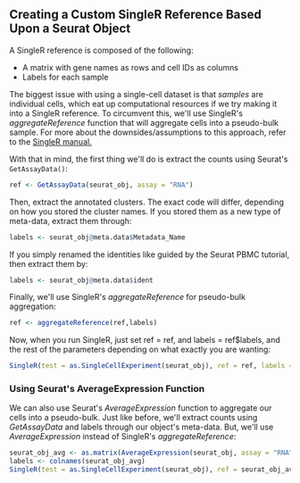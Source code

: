 ## Creating a Custom SingleR Reference Based Upon a Seurat Object

A SingleR reference is composed of the following: 
- A matrix with gene names as rows and cell IDs as columns
- Labels for each sample

The biggest issue with using a single-cell dataset is that *samples* are individual cells, which eat up computational resources if we 
try making it into a SingleR reference. To circumvent this, we'll use SingleR's *aggregateReference* 
function that will aggregate cells into a pseudo-bulk sample. For more about the downsides/assumptions to this approach, refer
to the [SingleR manual.](https://bioconductor.org/packages/devel/bioc/vignettes/SingleR/inst/doc/SingleR.html#6_reference_options)

With that in mind, the first thing we'll do is extract the counts using Seurat's `GetAssayData()`:

```r 
ref <- GetAssayData(seurat_obj, assay = "RNA")
```

Then, extract the annotated clusters. The exact code will differ, depending on how you stored the cluster names. If you stored them as a new type of meta-data, extract them through: 

```r 
labels <- seurat_obj@meta.data$Metadata_Name 
```

If you simply renamed the identities like guided by the Seurat PBMC tutorial, then extract them by:

```r 
labels <- seurat_obj@meta.data$ident 
```

Finally, we'll use SingleR's *aggregateReference* for pseudo-bulk aggregation:

```r 
ref <- aggregateReference(ref,labels)
```

Now, when you run SingleR, just set ref = ref, and labels = ref$labels, and the rest of the parameters depending on what exactly you are wanting: 

``` r 
SingleR(test = as.SingleCellExperiment(seurat_obj), ref = ref, labels = labels, method = "single")
```

### Using Seurat's AverageExpression Function
We can also use Seurat's *AverageExpression* function to aggregate our cells into a pseudo-bulk. Just like before, we'll extract counts using *GetAssayData* and labels through our object's meta-data. But, we'll use *AverageExpression* instead of SingleR's *aggregateReference*:

```r
seurat_obj_avg <- as.matrix(AverageExpression(seurat_obj, assay = "RNA")$RNA)
labels <- colnames(seurat_obj_avg)
SingleR(test = as.SingleCellExperiment(seurat_obj), ref = seurat_obj_avg, labels = labels, method = "desired_method")
```
